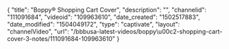 {
    "title": "Boppy&reg; Shopping Cart Cover",
    "description": "",
    "channelid": "111091684",
    "videoid": "109963610",
    "date_created": "1502517883",
    "date_modified": "1504049172",
    "type": "captivate",
    "layout": "channelVideo",
    "url": "\/bbbusa-latest-videos\/boppy\u00c2-shopping-cart-cover-3-notes\/111091684-109963610"
}